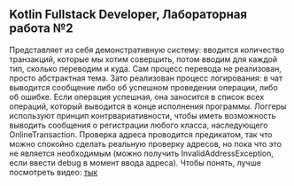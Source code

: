 ## Kotlin Fullstack Developer, Лабораторная работа №2
Представляет из себя демонстративную систему: вводится количество транзакций, которые мы хотим совершить, потом вводим для каждой тип, сколько переводим и куда. Сам процесс перевода не реализован, просто абстрактная тема. Зато реализован процесс логирования: в чат выводится сообщение либо об успешном проведении операции, либо об ошибке. Если операция успешная, она заносится в список всех операций, который выводится в конце исполнения программы. Логгеры используют принцип контрвариативности, чтобы иметь возможность выводить сообщения о регистрации любого класса, наследующего OnlineTransaction. Проверка адреса проводится предикатом, так что можно спокойно сделать реальную проверку адресов, но пока что это не является необходимым (можно получить InvalidAddressException, если ввести debug в момент ввода адреса).
Чтобы понять, лучше посмотреть видео: [тык](https://youtu.be/oDUHiEyvdEs)
